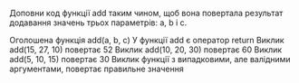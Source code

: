 Доповни код функції add таким чином, щоб вона повертала результат додавання значень трьох параметрів: a, b і c.

Оголошена функція add(a, b, c)
У функції add є оператор return
Виклик add(15, 27, 10) повертає 52
Виклик add(10, 20, 30) повертає 60
Виклик add(5, 10, 15) повертає 30
Виклик функції з випадковими, але валідними аргументами, повертає правильне значення
